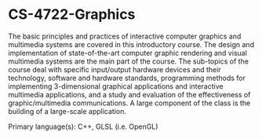 # CS-4722-Graphics
The basic principles and practices of interactive computer graphics and multimedia systems are covered in this introductory course. The design and implementation of state-of-the-art computer graphic rendering and visual multimedia systems are the main part of the course. The sub-topics of the course deal with specific input/output hardware devices and their technology, software and hardware standards, programming methods for implementing 3-dimensional graphical applications and interactive multimedia applications, and a study and evaluation of the effectiveness of graphic/multimedia communications. A large component of the class is the building of a large-scale application.

Primary language(s): C++, GLSL (i.e. OpenGL)
